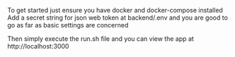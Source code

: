 To get started just ensure you have docker and docker-compose installed <br/>
Add a secret string for json web token at backend/.env and you are good to go as far as basic settings are concerned <br/>

Then simply execute the run.sh file and you can view the app at http://localhost:3000
